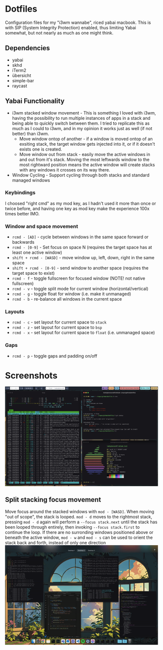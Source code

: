 # Dotfiles
Configuration files for my "i3wm wannabe", riced yabai macbook. This is with SIP (System Integrity Protection) enabled, thus limiting Yabai somewhat, but not nearly as much as one might think.

## Dependencies
* yabai
* skhd
* iTerm2
* übersicht
* simple-bar
* raycast

## Yabai Functionality
* i3wm stacked window movement - This is something I loved with i3wm, having the possibility to run multiple instances of apps in a stack and being able to quickly switch between them. I tried to replicate this as much as I could to i3wm, and in my opinion it works just as well (if not better) than i3wm.
  * Move window ontop of another - if a window is moved ontop of an exsiting stack, the target window gets injected into it, or if it doesn't exists one is created.
  * Move window out from stack - easily move the active windows in and out from it's stack. Moving the most leftwards window to the most rightward position means the active window will create stacks with any windows it crosses on its way there.
* Window Cycling - Support cycling through both stacks and standard managed windows

### Keybindings
I choosed "right cmd" as my mod key, as I hadn't used it more than once or twice before, and having one key as mod key make the experience 100x times better IMO.

### Window and space movement
* `rcmd - [AD]` - cycle between windows in the same space forward or backwards
* `rcmd - [0-9]` - Set focus on space N (requires the target space has at least one active window)
* `shift + rcmd - [WASD]` - move window up, left, down, right in the same space
* `shift + rcmd - [0-9]` - send window to another space (requires the target space to exist)
* `rcmd - f` - toggle fullscreen for focused window (NOTE! not native fullscreen)
* `rcmd - v` - toggle split mode for current window (horizontal/vertical)
* `rcmd - g` - toggle float for window (i.e. make it unmanaged)
* `rcmd - b` - re-balance all windows in the current space

### Layouts
* `rcmd - c` - set layout for current space to `stack`
* `rcmd - z` - set layout for current space to `bsp`
* `rcmd - x` - set layout for current space to `float` (i.e. unmanaged space)
  
### Gaps
* `rcmd - p` - toggle gaps and padding on/off

# Screenshots
![Alt text](images/rice.png "Riced MacBook")

## Split stacking focus movement
Move focus around the stacked windows with `mod - [WASD]`. When moving "out of scope", the stack is looped. `mod - d` moves to the rightmost stack, pressing `mod - d` again will perform a `--focus stack.next` until the stack has been looped through entirely, then invoking `--focus stack.first` to continue the loop.
If there are no surronding windows positioned above or beneath the active window, `mod - w` and `mod - s` can be used to orient the stack back and forth, instead of only one direction
![Alt text](images/split_stack.gif "split stack orientation")
